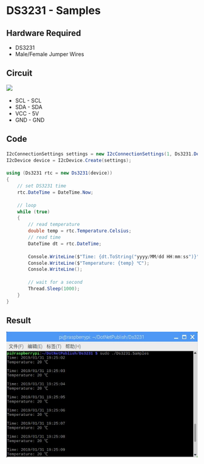 # DS3231 - Samples

## Hardware Required
* DS3231
* Male/Female Jumper Wires

## Circuit
![](DS3231_circuit_bb.png)

* SCL - SCL
* SDA - SDA
* VCC - 5V
* GND - GND

## Code
```C#
I2cConnectionSettings settings = new I2cConnectionSettings(1, Ds3231.DefaultI2cAddress);
I2cDevice device = I2cDevice.Create(settings);

using (Ds3231 rtc = new Ds3231(device))
{
    // set DS3231 time
    rtc.DateTime = DateTime.Now;

    // loop
    while (true)
    {
        // read temperature
        double temp = rtc.Temperature.Celsius;
        // read time
        DateTime dt = rtc.DateTime;

        Console.WriteLine($"Time: {dt.ToString("yyyy/MM/dd HH:mm:ss")}");
        Console.WriteLine($"Temperature: {temp} ℃");
        Console.WriteLine();

        // wait for a second
        Thread.Sleep(1000);
    }
}

```

## Result
![](RunningResult.jpg)
